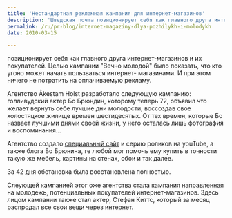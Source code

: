 ```yaml
---
title: 'Нестандартная рекламная кампания для интернет-магазинов'
description: 'Шведская почта позиционирует себя как главного друга интернет-магазинов и их покупателей. Целью кампании &quot;Вечно молодой&quot; было показать, что кто угоно может начать пользваться интернет- магазинами. И при этом ничего не потратить на оплачиваемую рекламу.'
permalink: /ru/pr-blog/internet-magaziny-dlya-pozhilykh-i-molodykh
date: 2010-03-15

---
```


позиционирует себя как главного друга интернет-магазинов и их покупателей. Целью кампании "Вечно молодой" было показать, что кто угоно может начать пользваться интернет- магазинами. И при этом ничего не потратить на оплачиваемую рекламу.

Агентство Åkestam Holst разработало следующую кампанию:  голливудский актер Бо Брюндин, которому теперь 72, объявил что желает вернуть себе лучшие дни молодости, воссоздав свое холостяцкое жилище времен шестидесятых. От тех времен, которые Бо назвает лучшими днями своей жизни, у него осталась лишь фотография и воспоминания...

Агентство создало <a href="https://www.forever-young.nu/eng/index.php">специальный сайт</a> и серию роликов на youTube, а также блога Бо Брюнина, ге любой мог помочь ему купить в точности такую же мебель, картины на стенах, обои и так далее.

За 42 дня обстановка была восстановлена полностью.

Слеующей кампанией этог оже агентства стала кампания направленная на молодежь, потенциальных покупателей интернет-магазинов. Здесь лицом кампании также стал актер, Стефан Киттс, который за месяц распродал все свои вещи через интернет.

